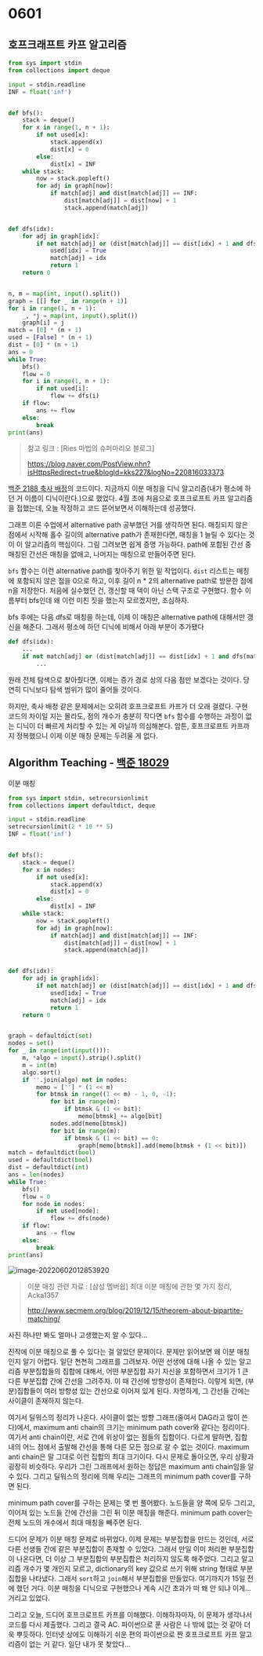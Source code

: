 # 0601



## 호프크래프트 카프 알고리즘

```python
from sys import stdin
from collections import deque

input = stdin.readline
INF = float('inf')


def bfs():
    stack = deque()
    for x in range(1, n + 1):
        if not used[x]:
            stack.append(x)
            dist[x] = 0
        else:
            dist[x] = INF
    while stack:
        now = stack.popleft()
        for adj in graph[now]:
            if match[adj] and dist[match[adj]] == INF:
                dist[match[adj]] = dist[now] + 1
                stack.append(match[adj])


def dfs(idx):
    for adj in graph[idx]:
        if not match[adj] or (dist[match[adj]] == dist[idx] + 1 and dfs(match[adj])):
            used[idx] = True
            match[adj] = idx
            return 1
    return 0


n, m = map(int, input().split())
graph = [[] for _ in range(n + 1)]
for i in range(1, n + 1):
    _, *j = map(int, input().split())
    graph[i] = j
match = [0] * (m + 1)
used = [False] * (n + 1)
dist = [0] * (n + 1)
ans = 0
while True:
    bfs()
    flow = 0
    for i in range(1, n + 1):
        if not used[i]:
            flow += dfs(i)
    if flow:
        ans += flow
    else:
        break
print(ans)
```

> 참고 링크 : [Ries 마법의 슈퍼마리오 블로그]
>
> https://blog.naver.com/PostView.nhn?isHttpsRedirect=true&blogId=kks227&logNo=220816033373



[백준 2188 축사 배정](https://www.acmicpc.net/problem/2188)의 코드이다. 지금까지 이분 매칭을 디닉 알고리즘(내가 평소에 하던 거 이름이 디닉이란다.)으로 했었다. 4월 초에 처음으로 호프크로프트 카프 알고리즘을 접했는데, 오늘 작정하고 코드 뜯어보면서 이해하는데 성공했다. 

그래프 이론 수업에서 alternative path 공부했던 거를 생각하면 된다. 매칭되지 않은 점에서 시작해 홀수 길이의 alternative path가 존재한다면, 매칭을 1 늘릴 수 있다는 것이 이 알고리즘의 핵심이다. 그림 그려보면 쉽게 증명 가능하다. path에 포함된 간선 중 매칭된 간선은 매칭을 없애고, 나머지는 매칭으로 만들어주면 된다.

`bfs` 함수는 이런 alternative path를 찾아주기 위한 밑 작업이다. `dist` 리스트는 매칭에 포함되지 않은 점을 0으로 하고, 이후 길이 n * 2의 alternative path로 방문한 점에 n을 저장한다. 처음에 실수했던 건, 갱신할 때 덱이 아닌 스택 구조로 구현했다. 함수 이름부터 bfs인데 왜 이런 미친 짓을 했는지 모르겠지만, 조심하자.

bfs 후에는 다음 dfs로 매칭을 하는데, 이제 이 매칭은 alternative path에 대해서만 갱신을 해준다. 그래서 평소에 하던 디닉에 비해서 아래 부분이 추가됐다

```python
def dfs(idx):
    ...
	if not match[adj] or (dist[match[adj]] == dist[idx] + 1 and dfs(match[adj])):
    	...
```

원래 전체 탐색으로 찾아줬다면, 이제는 증가 경로 상의 다음 점만 보겠다는 것이다. 당연히 디닉보다 탐색 범위가 많이 줄어들 것이다.

하지만, 축사 배정 같은 문제에서는 오히려 호프크로프트 카프가 더 오래 걸렸다. 구현 코드의 차이일 지는 몰라도, 점의 개수가 충분히 작다면 `bfs` 함수를 수행하는 과정이 없는 디닉이 더 빠르게 처리할 수 있는 게 아닐까 의심해본다. 암튼, 호프크로프트 카프까지 정복했으니 이제 이분 매칭 문제는 두려울 게 없다.



## Algorithm Teaching - [백준 18029](https://www.acmicpc.net/problem/18029)

이분 매칭

```python
from sys import stdin, setrecursionlimit
from collections import defaultdict, deque

input = stdin.readline
setrecursionlimit(2 * 10 ** 5)
INF = float('inf')


def bfs():
    stack = deque()
    for x in nodes:
        if not used[x]:
            stack.append(x)
            dist[x] = 0
        else:
            dist[x] = INF
    while stack:
        now = stack.popleft()
        for adj in graph[now]:
            if match[adj] and dist[match[adj]] == INF:
                dist[match[adj]] = dist[now] + 1
                stack.append(match[adj])


def dfs(idx):
    for adj in graph[idx]:
        if not match[adj] or (dist[match[adj]] == dist[idx] + 1 and dfs(match[adj])):
            used[idx] = True
            match[adj] = idx
            return 1
    return 0


graph = defaultdict(set)
nodes = set()
for _ in range(int(input())):
    m, *algo = input().strip().split()
    m = int(m)
    algo.sort()
    if ''.join(algo) not in nodes:
        memo = [''] * (1 << m)
        for btmsk in range((1 << m) - 1, 0, -1):
            for bit in range(m):
                if btmsk & (1 << bit):
                    memo[btmsk] += algo[bit]
            nodes.add(memo[btmsk])
            for bit in range(m):
                if btmsk & (1 << bit) == 0:
                    graph[memo[btmsk]].add(memo[btmsk + (1 << bit)])
match = defaultdict(bool)
used = defaultdict(bool)
dist = defaultdict(int)
ans = len(nodes)
while True:
    bfs()
    flow = 0
    for node in nodes:
        if not used[node]:
            flow += dfs(node)
    if flow:
        ans -= flow
    else:
        break
print(ans)
```

![image-20220602012853920](README.assets/image-20220602012853920.png)

> 이분 매칭 관련 자료 : [삼성 멤버쉽] 최대 이분 매칭에 관한 몇 가지 정리, Acka1357
>
> http://www.secmem.org/blog/2019/12/15/theorem-about-bipartite-matching/

사진 하나만 봐도 얼마나 고생했는지 알 수 있다...

진작에 이분 매칭으로 풀 수 있다는 걸 알았던 문제이다. 문제만 읽어보면 왜 이분 매칭인지 알기 어렵다. 일단 천천히 그래프를 그려보자. 어떤 선생에 대해 나올 수 있는 알고리즘 부분집합들의 집합에 대해서, 어떤 부분집합 자기 자신을 포함하면서 크기가 1 큰 다른 부분집합 간에 간선을 그려주자. 이 때 간선에 방향성이 존재한다. 이렇게 되면, (부분)집합들이 여러 방향성 있는 간선으로 이어져 있게 된다. 자명하게, 그 간선들 간에는 사이클이 존재하지 않는다.  

여기서 딜워스의 정리가 나온다. 사이클이 없는 방향 그래프(줄여서 DAG라고 많이 쓴다)에서, maximum anti chain의 크기는 minimum path cover와 같다는 정리이다. 여기서 anti chain이란, 서로 간에 위상이 없는 점들의 집합이다. 다르게 말하면, 집합 내의 어느 점에서 출발해 간선을 통해 다른 모든 점으로 갈 수 없는 것이다. maximum anti chain은 말 그대로 이런 집합의 최대 크기이다. 다시 문제로 돌아오면, 우리 상황과 굉장히 비슷하다. 우리가 그린 그래프에서 원하는 정답은 maximum anti chain임을 알 수 있다. 그리고 딜워스의 정리에 의해 우리는 그래프의 minimum path cover를 구하면 된다.

minimum path cover를 구하는 문제는 몇 번 풀어봤다. 노드들을 양 쪽에 모두 그리고, 이어져 있는 노드들 간에 간선을 그린 뒤 이분 매칭을 해준다. minimum path cover는 전체 노드의 개수에서 최대 매칭을 빼주면 된다.

드디어 문제가 이분 매칭 문제로 바뀌었다. 이제 문제는 부분집합을 만드는 것인데, 서로 다른 선생들 간에 같은 부분집합이 존재할 수 있었다. 그래서 만일 이미 처리한 부분집합이 나온다면, 더 이상 그 부분집합의 부분집합은 처리하지 않도록 해주었다. 그리고 알고리즘 개수가 몇 개인지 모르고, dictionary의 key 값으로 쓰기 위해 string 형태로 부분집합을 나타냈다. 그래서 `sort`하고 `join`해서 부분집합을 만들었다. 여기까지가 15일 전에 했던 거다. 이분 매칭을 디닉으로 구현했으나 계속 시간 초과가 떠 왜 안 되냐 이게... 거리고 있었다.

그리고 오늘, 드디어 호프크로프트 카프를 이해했다. 이해하자마자, 이 문제가 생각나서 코드를 다시 제출했다. 그리고 결국 AC. 파이썬으로 푼 사람은 나 밖에 없는 것 같아 더욱 뿌듯하다. 인터넷 상에도 이해하기 쉬운 편의 파이썬으로 짠 호프크로프트 카프 알고리즘이 없는 거 같다. 일단 내가 못 찾았다...

